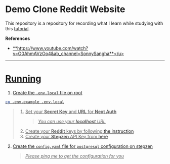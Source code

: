 # Demo Clone Reddit Website

This repository is a repository for recording what I learn while studying with this [tutorial](https://www.youtube.com/watch?v=O0AhmAVzOo4&ab_channel=SonnySangha).

**References**

- <u>**https://www.youtube.com/watch?v=O0AhmAVzOo4&ab_channel=SonnySangha**</u>

---

# Running

1. Create the `.env.local` file on root

```sh
cp .env.example .env.local
```

> 1. Set your **Secret Key** and **URL** for **Next Auth**
>    > _You can use your **localhost** URL_
> 2. Create your **Reddit** keys by following [the instruction](https://next-auth.js.org/providers/reddit)
> 3. Create your **Stepzen** API Key from [here](https://stepzen.com/)

2. Create the `config.yaml` file for `postgresql` configuration on [stepzen](./stepzen/)
   > _Please ping me to get the configuration for you_
